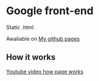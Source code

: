 # Google front-end

Static .html

Awaliable on [My github pages](https://ziga12341.github.io/)

## How it works

[Youtube video how page works](https://youtu.be/9tFwEkGOFPc)

